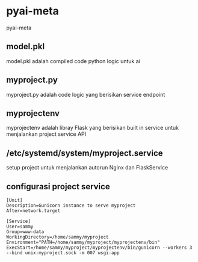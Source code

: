 # pyai-meta
pyai-meta

## model.pkl
model.pkl adalah compiled code python logic untuk ai

## myproject.py
myproject.py adalah code logic yang berisikan service endpoint

## myprojectenv
myprojectenv adalah libray Flask yang berisikan built in service untuk menjalankan project service API

## /etc/systemd/system/myproject.service
setup project untuk menjalankan autorun Nginx dan FlaskService

## configurasi project service

```
[Unit]
Description=Gunicorn instance to serve myproject
After=network.target

[Service]
User=sammy
Group=www-data
WorkingDirectory=/home/sammy/myproject
Environment="PATH=/home/sammy/myproject/myprojectenv/bin"
ExecStart=/home/sammy/myproject/myprojectenv/bin/gunicorn --workers 3 --bind unix:myproject.sock -m 007 wsgi:app
```